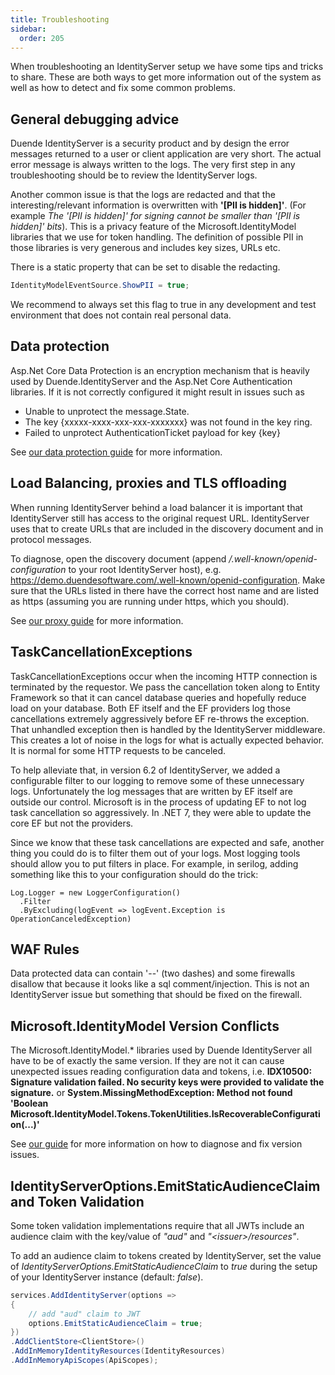 ```yaml
---
title: Troubleshooting
sidebar:
  order: 205
---
```



When troubleshooting an IdentityServer setup we have some tips and tricks to share. These are both ways to get more information out of the system as well as how to detect and fix some common problems.

## General debugging advice
Duende IdentityServer is a security product and by design the error messages returned to a user or client application are very short. The actual error message is always written to the logs. The very first step in any troubleshooting should be to review the IdentityServer logs.

Another common issue is that the logs are redacted and that the interesting/relevant information is overwritten with **'[PII is hidden]'**. (For example *The '[PII is hidden]' for signing cannot be smaller than '[PII is hidden]' bits*). This is a privacy  feature of the Microsoft.IdentityModel libraries that we use for token handling. The definition of possible PII in those libraries is very generous and includes key sizes, URLs etc.

There is a static property that can be set to disable the redacting.

```csharp
IdentityModelEventSource.ShowPII = true; 
```

We recommend to always set this flag to true in any development and test environment that does not contain real personal data.

## Data protection 
Asp.Net Core Data Protection is an encryption mechanism that is heavily used by Duende.IdentityServer and the Asp.Net Core Authentication libraries. If it is not correctly configured it might result in issues such as
* Unable to unprotect the message.State.
* The key {xxxxx-xxxx-xxx-xxx-xxxxxxx} was not found in the key ring.
* Failed to unprotect AuthenticationTicket payload for key {key}

See [our data protection guide](/identityserver/v7/deployment/data_protection) for more information.

## Load Balancing, proxies and TLS offloading
When running IdentityServer behind a load balancer it is important that IdentityServer still has access to the original request URL. IdentityServer uses that to create URLs that are included in the discovery document and in protocol messages.

To diagnose, open the discovery document (append */.well-known/openid-configuration* to your root IdentityServer host), e.g. https://demo.duendesoftware.com/.well-known/openid-configuration. Make sure that the URLs listed in there have the correct host name and are listed as https (assuming you are running under https, which you should).

See [our proxy guide](/identityserver/v7/deployment/proxies) for more information.

## TaskCancellationExceptions
TaskCancellationExceptions occur when the incoming HTTP connection is terminated by the requestor. We pass the cancellation token along to Entity Framework so that it can cancel database queries and hopefully reduce load on your database. Both EF itself and the EF providers log those cancellations extremely aggressively before EF re-throws the exception. That unhandled exception then is handled by the IdentityServer middleware. This creates a lot of noise in the logs for what is actually expected behavior. It is normal for some HTTP requests to be canceled.

To help alleviate that, in version 6.2 of IdentityServer, we added a configurable filter to our logging to remove some of these unnecessary logs. Unfortunately the log messages that are written by EF itself are outside our control. Microsoft is in the process of updating EF to not log task cancellation so aggressively. In .NET 7, they were able to update the core EF but not the providers.

Since we know that these task cancellations are expected and safe, another thing you could do is to filter them out of your logs. Most logging tools should allow you to put filters in place. For example, in serilog, adding something like this to your configuration should do the trick:

    Log.Logger = new LoggerConfiguration()
      .Filter
      .ByExcluding(logEvent => logEvent.Exception is OperationCanceledException)

## WAF Rules
Data protected data can contain '--' (two dashes) and some firewalls disallow that because it looks like a sql comment/injection. This is not an IdentityServer issue but something that should be fixed on the firewall.

## Microsoft.IdentityModel Version Conflicts
The Microsoft.IdentityModel.\* libraries used by Duende IdentityServer all have to be of exactly the same version. If they are not it can cause unexpected issues reading configuration data and tokens, i.e. **IDX10500: Signature validation failed. No security keys were provided to validate the signature.** or **System.MissingMethodException: Method not found 'Boolean Microsoft.IdentityModel.Tokens.TokenUtilities.IsRecoverableConfiguration(...)'**

See [our guide](wilson) for more information on how to diagnose and fix version issues.

## IdentityServerOptions.EmitStaticAudienceClaim and Token Validation

Some token validation implementations require that all JWTs
include an audience claim with the key/value of *"aud"* and *"&lt;issuer&gt;/resources"*.

To add an audience claim to tokens created by IdentityServer, set the
value of *IdentityServerOptions.EmitStaticAudienceClaim* to *true* during the setup
of your IdentityServer instance (default: *false*).

```csharp
services.AddIdentityServer(options =>
{
    // add "aud" claim to JWT
    options.EmitStaticAudienceClaim = true;
})
.AddClientStore<ClientStore>()
.AddInMemoryIdentityResources(IdentityResources)
.AddInMemoryApiScopes(ApiScopes);
```